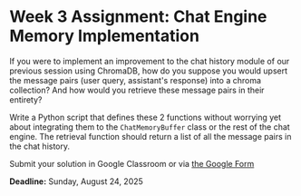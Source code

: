 # Week 3 Assignment: Chat Engine Memory Implementation

If you were to implement an improvement to the chat history module of our previous session using ChromaDB, how do you suppose you  would upsert the message pairs (user query, assistant's response) into a chroma collection? And how would you retrieve these message pairs in their entirety?

Write a Python script that defines these 2 functions without worrying yet about integrating them to the `ChatMemoryBuffer` class or the rest of the chat engine. The retrieval function should return a list of all the message pairs in the chat history.

Submit your solution in Google Classroom or via [the Google Form](https://forms.gle/rPX8uuFcVUfHwQKD6)

**Deadline:** Sunday, August 24, 2025